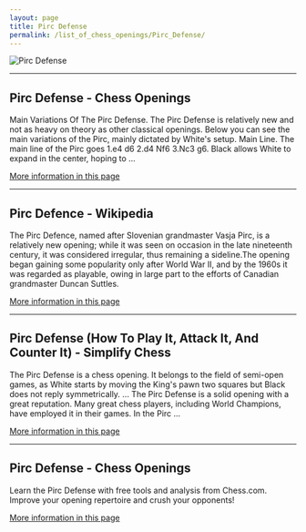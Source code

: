```yaml
---
layout: page
title: Pirc Defense
permalink: /list_of_chess_openings/Pirc_Defense/
---
```


![Pirc Defense](https://www.thechesswebsite.com/wp-content/uploads/2012/07/pirc.jpg)

---

## Pirc Defense - Chess Openings

Main Variations Of The Pirc Defense. The Pirc Defense is relatively new and not as heavy on theory as other classical openings. Below you can see the main variations of the Pirc, mainly dictated by White's setup. Main Line. The main line of the Pirc goes 1.e4 d6 2.d4 Nf6 3.Nc3 g6. Black allows White to expand in the center, hoping to ...

[More information in this page](https://www.chess.com/openings/Pirc-Defense)

---

## Pirc Defence - Wikipedia

The Pirc Defence, named after Slovenian grandmaster Vasja Pirc, is a relatively new opening; while it was seen on occasion in the late nineteenth century, it was considered irregular, thus remaining a sideline.The opening began gaining some popularity only after World War II, and by the 1960s it was regarded as playable, owing in large part to the efforts of Canadian grandmaster Duncan Suttles.

[More information in this page](https://en.wikipedia.org/wiki/Pirc_Defence)

---

## Pirc Defense (How To Play It, Attack It, And Counter It) - Simplify Chess

The Pirc Defense is a chess opening. It belongs to the field of semi-open games, as White starts by moving the King's pawn two squares but Black does not reply symmetrically. ... The Pirc Defense is a solid opening with a great reputation. Many great chess players, including World Champions, have employed it in their games. In the Pirc ...

[More information in this page](https://simplifychess.com/pirc-defense/)

---

## Pirc Defense - Chess Openings

Learn the Pirc Defense with free tools and analysis from Chess.com. Improve your opening repertoire and crush your opponents!

[More information in this page](https://www.chess.com/openings/Pirc-Defense-2.d4)

